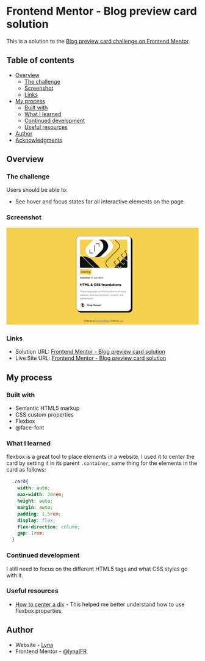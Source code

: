# Frontend Mentor - Blog preview card solution

This is a solution to the [Blog preview card challenge on Frontend Mentor](https://www.frontendmentor.io/challenges/blog-preview-card-ckPaj01IcS).

## Table of contents

- [Overview](#overview)
  - [The challenge](#the-challenge)
  - [Screenshot](#screenshot)
  - [Links](#links)
- [My process](#my-process)
  - [Built with](#built-with)
  - [What I learned](#what-i-learned)
  - [Continued development](#continued-development)
  - [Useful resources](#useful-resources)
- [Author](#author)
- [Acknowledgments](#acknowledgments)

## Overview

### The challenge

Users should be able to:

- See hover and focus states for all interactive elements on the page

### Screenshot

![](./design/Screenshot.jpg)


### Links

- Solution URL: [Frontend Mentor - Blog preview card solution](https://your-solution-url.com)
- Live Site URL: [Frontend Mentor - Blog preview card solution](https://lynaifr.github.io/blog-preview-card-main/)

## My process

### Built with

- Semantic HTML5 markup
- CSS custom properties
- Flexbox
- @face-font

### What I learned

flexbox is a great tool to place elements in a website, I used it to center the card by setting it in its parent ```.container```, same thing for the elements in the card as follows:
```css
  .card{
    width: auto;
    max-width: 20rem;
    height: auto;
    margin: auto;
    padding: 1.5rem;
    display: flex;
    flex-direction: column;
    gap: 1rem;
  }
```

### Continued development

I still need to focus on the different HTML5 tags and what CSS styles go with it. 

### Useful resources

- [How to center a div](https://builtin.com/articles/center-div-horizontally-and-vertically) - This helped me better understand how to use flexbox properties.

## Author

- Website - [Lyna](https://lynaifr.github.io/blog-preview-card-main/)
- Frontend Mentor - [@lynaIFR](https://www.frontendmentor.io/profile/lynaIFR)
